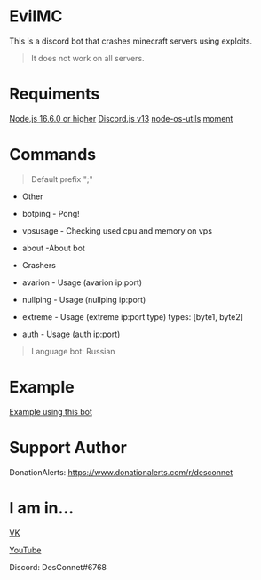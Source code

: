 # EvilMC
This is a discord bot that crashes minecraft servers using exploits.
> It does not work on all servers.

# Requiments
[Node.js 16.6.0 or higher](https://nodejs.org/en/download/)
[Discord.js v13](https://discord.js.org "Discord.js v13")
[node-os-utils](https://www.npmjs.com/package/node-os-utils "node-os-utils")
[moment](https://www.npmjs.com/package/moment "moment")

# Commands
> Default prefix ";"

* Other
 * botping - Pong!
 * vpsusage - Checking used cpu and memory on vps
 * about -About bot

* Crashers
 * avarion - Usage (avarion ip:port)
 * nullping - Usage (nullping ip:port)
 * extreme - Usage (extreme ip:port type) types: [byte1, byte2]
 * auth - Usage (auth ip:port)

> Language bot: Russian

# Example
[Example using this bot](https://www.youtube.com/watch?v=5_bqOTMevdg)

# Support Author
DonationAlerts: https://www.donationalerts.com/r/desconnet

# I am in...
[VK](https://vk.com/endnet)

[YouTube](https://youtube.com/DesConnet)

Discord: DesConnet#6768
